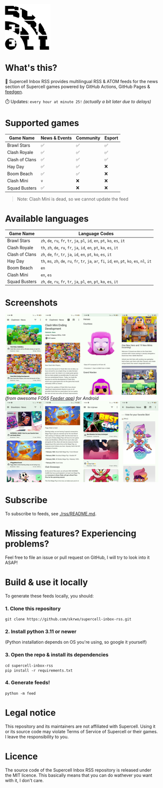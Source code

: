 ![Supercell logo behind the RSS icon](./favicon.png)
# What's this?
📰 Supercell Inbox RSS provides multilingual RSS & ATOM feeds for the news section of Supercell games powered by GitHub Actions, GitHub Pages & [feedgen](https://github.com/lkiesow/python-feedgen).

⏱️ Updates: `every hour at minute 25!`
*(actually a bit later due to delays)*

# Supported games

|Game Name|News & Events|Community|Esport|
|---------|-------------|---------|------|
|Brawl Stars|✅|✅|✅|
|Clash Royale|✅|✅|✅|
|Clash of Clans|✅|✅|✅|
|Hay Day|✅|✅|❌|
|Boom Beach|✅|✅|❌|
|Clash Mini|💀|❌|❌|
|Squad Busters|✅|❌|❌|

>Note: Clash Mini is dead, so we cannot update the feed

# Available languages

|Game Name|Language Codes|
|---------|--------------|
|Brawl Stars|`zh`, `de`, `ru`, `fr`, `tr`, `ja`, `pl`, `id`, `en`, `pt`, `ko`, `es`, `it`|
|Clash Royale|`th`, `zh`, `de`, `ru`, `fr`, `ja`, `id`, `en`, `pt`, `ko`, `es`, `it`|
|Clash of Clans|`zh`, `de`, `fr`, `tr`, `ja`, `id`, `en`, `pt`, `ko`, `es`, `it`|
|Hay Day|`th`, `ms`, `zh`, `de`, `ru`, `fr`, `tr`, `ja`, `ar`, `fi`, `id`, `en`, `pt`, `ko`, `es`, `nl`, `it`|
|Boom Beach|`en`|
|Clash Mini|`en`, `es`|
|Squad Busters|`zh`, `de`, `ru`, `fr`, `tr`, `ja`, `pl`, `en`, `pt`, `ko`, `es`, `it`|

# Screenshots
![Screenshot of Clash Mini News feed & its articles from Feeder app](./img/screenshot1.jpg)
*(from awesome FOSS [Feeder app](https://github.com/spacecowboy/Feeder)) for Android*
![Screenshot of Brawl Stars News, Community & Events feeds & its articles from Feeder app](./img/screenshot2.jpg)

# Subscribe
To subscribe to feeds, see [./rss/README.md](/rss).

# Missing features? Experiencing problems?
Feel free to file an issue or pull request on GitHub, I will try to look into it ASAP!

# Build & use it locally
To generate these feeds locally, you should:
### 1. Clone this repository
```
git clone https://github.com/skrwo/supercell-inbox-rss.git
```

### 2. Install python 3.11 or newer
(Python installation depends on OS you're using, so google it yourself)

### 3. Open the repo & install its dependencies
```
cd supercell-inbox-rss
pip install -r requirements.txt
```

### 4. Generate feeds!
```
python -m feed
```

# Legal notice
This repository and its maintainers are not affiliated with Supercell. Using it or its source code may violate Terms of Service of Supercell or their games. I leave the responsibility to you.

# Licence
The source code of the Supercell Inbox RSS repository is released under the MIT licence. This basically means that you can do wathever you want with it, I don't care.
